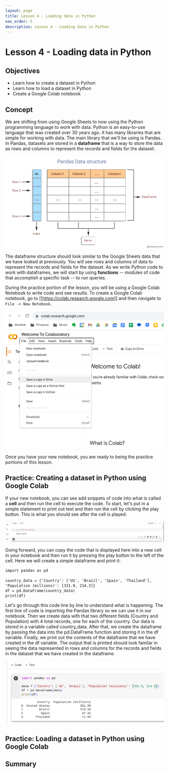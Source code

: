 ```yaml
---
layout: page
title: Lesson 4 - Loading data in Python
nav_order: 5
description: Lesson 4 - Loading data in Python
---
```

# Lesson 4 - Loading data in Python

## Objectives

- Learn how to create a dataset in Python
- Learn how to load a dataset in Python
- Create a Google Colab notebook

## Concept

We are shifting from using Google Sheets to now using the Python programming language to work with data.  Python is an easy-to-use language that was created over 30 years ago.  It has many libraries that are simple for working with data.  The main library that we'll be using is Pandas.  In Pandas, datasets are stored in a **dataframe** that is a way to store the data as rows and columns to represent the records and fields for the dataset.  

![image](images/04-pandas_data_structure.svg)

The dataframe structure should look similar to the Google Sheets data that we have looked at previously.  You will see rows and columns of data to represent the records and fields for the dataset.  As we write Python code to work with dataframes, we will start by using **functions** -- modules of code that accomplish a specific task -- to run queries.  

During the practice portion of the lesson, you will be using a Google Colab Notebook to write code and see results.  To create a Google Colab notebook, go to [[https://colab.research.google.com]] and then navigate to `File -> New Notebook`.  

![image](images/04-new_colab_notebook.png)

Once you have your new notebook, you are ready to being the practice portions of this lesson.

## Practice: Creating a dataset in Python using Google Colab

If your new notebook, you can see add snippets of code into what is called a **cell** and then run the cell to execute the code.  To start, let's put in a simple statement to print out text and then run the cell by clicking the play button.  This is what you should see after the cell is played:

![image](images/04-colab_hello_world.png)

Going forward, you can copy the code that is displayed here into a new cell in your notebook and then run it by pressing the play button to the left of the cell.  Here we will create a simple dataframe and print it:

```
import pandas as pd

country_data = {'Country': ['US', 'Brazil', 'Spain', 'Thailand'], 'Population (millions)': [331.9, 214.3]}
df = pd.DataFrame(country_data)
print(df) 
```

Let's go through this code line by line to understand what is happening.  The first line of code is importing the Pandas library so we can use it in our notebook.  Then we create data with that two different fields (Country and Population) with 4 total records, one for each of the country.  Our data is stored in a variable called country_data.  After that, we create the dataframe by passing the data into the pd.DataFrame function and storing it in the df variable.  Finally, we print out the contents of the dataframe that we have created in the df variable.  The output that is printed should look familar in seeing the data represented in rows and columns for the records and fields in the dataset that we have created in the dataframe.

![image](images/04-colab_country_data.png)

## Practice: Loading a dataset in Python using Google Colab

## Summary


